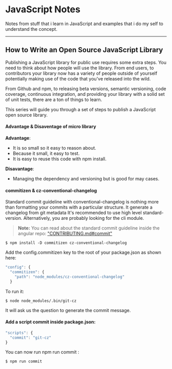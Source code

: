 # <b>JavaScript Notes</b>
Notes from stuff that i learn in JavaScript and examples that i do my self to understand the concept.

----------

## How to Write an Open Source JavaScript Library

Publishing a JavaScript library for public use requires some extra steps. You need to think about how people will use the library. From end users, to contributors your library now has a variety of people outside of yourself potentially making use of the code that you've released into the wild.

From Github and npm, to releasing beta versions, semantic versioning, code coverage, continuous integration, and providing your library with a solid set of unit tests, there are a ton of things to learn.

This series will guide you through a set of steps to publish a JavaScript open source library.

#### Advantage & Disaventage of micro library
<b>Advantage</b>:
- It is so small so it easy to reason about.
- Because it small, it easy to test.
- It is easy to reuse this code with npm install.

<b>Disavantage</b>:
- Managing the dependency and versioning but is good for may cases.

#### commitizen & cz-conventional-changelog
Standard commit guideline with conventional-changelog is nothing more than formatting your commits with a particular structure.
It generate a changelog from git metadata It's recommended to use high level standard-version. Alternatively, you are probably looking for the cli module.

> **Note:** You can read about the standard commit guideline inside the angular repo: ["CONTRIBUTING.md#commit"](https://github.com/angular/angular.js/blob/master/CONTRIBUTING.md#commit)

```
$ npm install -D commitizen cz-conventional-changelog
```

Add the config.commitizen key to the root of your package.json as shown here:
```js
"config": {
  "commitizen": {
    "path": "node_modules/cz-conventional-changelog"
  }
```


To run it:
```
$ node node_modules/.bin/git-cz
```
It will ask us the question to generate the commit message.


#### Add a script commit inside package.json:

```js
"scripts": {
  "commit": "git-cz"
}
```

You can now run npm run commit :
```
$ npm run commit
```
